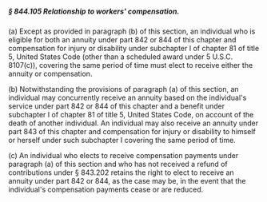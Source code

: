 ##### § 844.105 Relationship to workers' compensation. #####

(a) Except as provided in paragraph (b) of this section, an individual who is eligible for both an annuity under part 842 or 844 of this chapter and compensation for injury or disability under subchapter I of chapter 81 of title 5, United States Code (other than a scheduled award under 5 U.S.C. 8107(c)), covering the same period of time must elect to receive either the annuity or compensation.

(b) Notwithstanding the provisions of paragraph (a) of this section, an individual may concurrently receive an annuity based on the individual's service under part 842 or 844 of this chapter and a benefit under subchapter I of chapter 81 of title 5, United States Code, on account of the death of another individual. An individual may also receive an annuity under part 843 of this chapter and compensation for injury or disability to himself or herself under such subchapter I covering the same period of time.

(c) An individual who elects to receive compensation payments under paragraph (a) of this section and who has not received a refund of contributions under § 843.202 retains the right to elect to receive an annuity under part 842 or 844, as the case may be, in the event that the individual's compensation payments cease or are reduced.